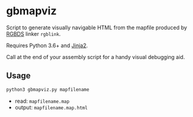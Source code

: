 # gbmapviz

Script to generate visually navigable HTML from the mapfile produced by [RGBDS](https://github.com/rednex/rgbds) linker `rgblink`.

Requires Python 3.6+ and [Jinja2](http://jinja.pocoo.org/docs/2.10/).

Call at the end of your assembly script for a handy visual debugging aid.

## Usage

```bash
python3 gbmapviz.py mapfilename
```

* read: `mapfilename.map`
* output: `mapfilename.map.html`
